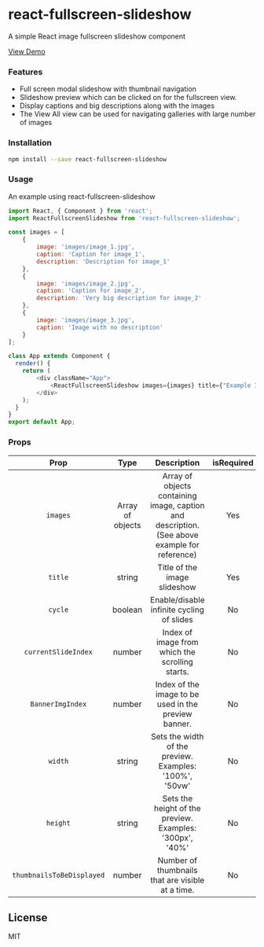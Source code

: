 # react-fullscreen-slideshow

A simple React image fullscreen slideshow component

[View Demo](http://arutselvan.com/react-fullscreen-slideshow/)

### Features

- Full screen modal slideshow with thumbnail navigation
- Slideshow preview which can be clicked on for the fullscreen view.
- Display captions and big descriptions along with the images
- The View All view can be used for navigating galleries with large number of images

### Installation

```sh
npm install --save react-fullscreen-slideshow
```

### Usage

An example using react-fullscreen-slideshow

```javascript
import React, { Component } from 'react';
import ReactFullscreenSlideshow from 'react-fullscreen-slideshow';

const images = [
    {
        image: 'images/image_1.jpg',
        caption: 'Caption for image_1',
        description: 'Description for image_1'
    },
    {
        image: 'images/image_2.jpg',
        caption: 'Caption for image_2',
        description: 'Very big description for image_2'
    },
    {
        image: 'images/image_3.jpg',
        caption: 'Image with no description'
    }
];

class App extends Component {
  render() {
    return (
        <div className="App"> 
            <ReactFullscreenSlideshow images={images} title={"Example Image slideshow"}/>
        </div>
    );
  }
}
export default App;
```

### Props

|            Prop           |       Type       |                                          Description                                          | isRequired |    Default    |
|:-------------------------:|:----------------:|:---------------------------------------------------------------------------------------------:|:----------:|:-------------:|
|          `images`         | Array of objects | Array of objects containing image, caption and description. (See above example for reference) |     Yes    |       NA      |
|          `title`          |      string      | Title of the image slideshow                                                                    |     Yes    |       NA      |
|          `cycle`          |      boolean     | Enable/disable infinite cycling of slides                                                     |     No     | ``` false ``` |
|    `currentSlideIndex`    |      number      | Index of image from which the scrolling starts. |     No     |       0       |
|    `BannerImgIndex`    |      number      | Index of the image to be used in the preview banner. |     No     |       0       |
|          `width`          |      string      | Sets the width of the preview. Examples: '100%', '50vw'                                       |     No     |     '100%'    |
|          `height`         |      string      | Sets the height of the preview. Examples: '300px', '40%'                                      |     No     |     'auto'    |
| `thumbnailsToBeDisplayed` |      number      | Number of thumbnails that are visible at a time.                                              |     No     |       8       |

License
----

MIT







